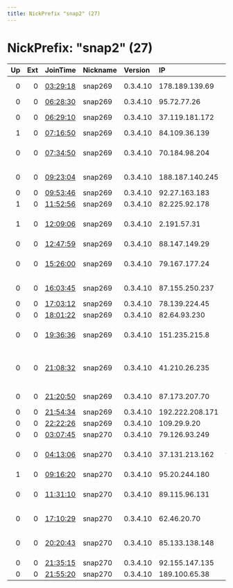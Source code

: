 ```yaml
---
title: NickPrefix "snap2" (27)
---
```


# NickPrefix: "snap2" (27)

|   Up |   Ext | JoinTime                                                                                            | Nickname   | Version   | IP              | AS                                       | CC   |   ORp |   Dirp | OS    | Contact   |   eFamMembers |
|-----:|------:|:----------------------------------------------------------------------------------------------------|:-----------|:----------|:----------------|:-----------------------------------------|:-----|------:|-------:|:------|:----------|--------------:|
|    0 |     0 | [03:29:18](https://metrics.torproject.org/rs.html#details/C5C5E7248F03A6B786DA1C2715827EB264467AFB) | snap269    | 0.3.4.10  | 178.189.139.69  | A1 Telekom Austria AG                    | at   | 34903 |      0 | Linux | None      |             1 |
|    0 |     0 | [06:28:30](https://metrics.torproject.org/rs.html#details/B22444CB666CBDF368A6510EBE105C1CF74ADC76) | snap269    | 0.3.4.10  | 95.72.77.26     | Rostelecom                               | ru   | 33635 |      0 | Linux | None      |             1 |
|    0 |     0 | [06:29:10](https://metrics.torproject.org/rs.html#details/A4EA7C6A17EE83C779807FD857DCE8A80B3153A5) | snap269    | 0.3.4.10  | 37.119.181.172  | Vodafone Italia S.p.A.                   | it   | 46223 |      0 | Linux | None      |             1 |
|    1 |     0 | [07:16:50](https://metrics.torproject.org/rs.html#details/64BD7C94A0D77164ACC14C2CF25312F01FCAB556) | snap269    | 0.3.4.10  | 84.109.36.139   | Bezeq International                      | il   | 34785 |      0 | Linux | None      |             1 |
|    0 |     0 | [07:34:50](https://metrics.torproject.org/rs.html#details/C2F3001266B21BCF1DD069A6F441065C42FA516E) | snap269    | 0.3.4.10  | 70.184.98.204   | Cox Communications Inc.                  | us   | 38773 |      0 | Linux | None      |             1 |
|    0 |     0 | [09:23:04](https://metrics.torproject.org/rs.html#details/AB3A5B0293147F33C4DD8A5687CE4B0A78061699) | snap269    | 0.3.4.10  | 188.187.140.245 | JSC ER-Telecom Holding                   | ru   | 34585 |      0 | Linux | None      |             1 |
|    0 |     0 | [09:53:46](https://metrics.torproject.org/rs.html#details/BB7D8CEAEBC56A278600EB2148C2630F43A68AF4) | snap269    | 0.3.4.10  | 92.27.163.183   | TalkTalk                                 | gb   | 41243 |      0 | Linux | None      |             1 |
|    1 |     0 | [11:52:56](https://metrics.torproject.org/rs.html#details/83EDDA64EE77D5E32858D2137198B1C022C6181F) | snap269    | 0.3.4.10  | 82.225.92.178   | Free SAS                                 | fr   | 42313 |      0 | Linux | None      |             1 |
|    1 |     0 | [12:09:06](https://metrics.torproject.org/rs.html#details/518574F114E1A8FAA8119E7E3C3AACCA58061ECD) | snap269    | 0.3.4.10  | 2.191.57.31     | Information Technology Company ITC       | ir   | 38701 |      0 | Linux | None      |             1 |
|    0 |     0 | [12:47:59](https://metrics.torproject.org/rs.html#details/B3D514858C85BB1D5DAB2CCB8CB02277704CE186) | snap269    | 0.3.4.10  | 88.147.149.29   | Rostelecom                               | ru   | 44327 |      0 | Linux | None      |             1 |
|    0 |     0 | [15:26:00](https://metrics.torproject.org/rs.html#details/609171FBD60F0AA38847AE5DC367AC92F19DC88B) | snap269    | 0.3.4.10  | 79.167.177.24   | Vodafone-panafon Hellenic Telecommunicat | gr   | 36985 |      0 | Linux | None      |             1 |
|    0 |     0 | [16:03:45](https://metrics.torproject.org/rs.html#details/DEED8DF9CBCBB716B152E671040B2D1F615C2C9B) | snap269    | 0.3.4.10  | 87.155.250.237  | Deutsche Telekom AG                      | de   | 39257 |      0 | Linux | None      |             1 |
|    0 |     0 | [17:03:12](https://metrics.torproject.org/rs.html#details/5E12060A8BCCCCCE43127508B22A8AEEE161FF34) | snap269    | 0.3.4.10  | 78.139.224.45   | LLC TOMTEL                               | ru   | 44759 |      0 | Linux | None      |             1 |
|    0 |     0 | [18:01:22](https://metrics.torproject.org/rs.html#details/847B4C5C4E0A4284624CBD437DE17782357FD74D) | snap269    | 0.3.4.10  | 82.64.93.230    | Free SAS                                 | fr   | 42827 |      0 | Linux | None      |             1 |
|    0 |     0 | [19:36:36](https://metrics.torproject.org/rs.html#details/691BDEA6D827133B0155C93D9B0AD70C623F72EC) | snap269    | 0.3.4.10  | 151.235.215.8   | Iran Telecommunication Company PJS       | ir   | 46723 |      0 | Linux | None      |             1 |
|    0 |     0 | [21:08:32](https://metrics.torproject.org/rs.html#details/C1951DA3C0C5C4038F59592DE31CAD2AA1596914) | snap269    | 0.3.4.10  | 41.210.26.235   | VODAFONE GHANA AS INTERNATIONAL TRANSIT  | gh   | 39719 |      0 | Linux | None      |             1 |
|    0 |     0 | [21:20:50](https://metrics.torproject.org/rs.html#details/93C7B75DE32AED921D24719958F9D0EBC0273384) | snap269    | 0.3.4.10  | 87.173.207.70   | Deutsche Telekom AG                      | de   | 33969 |      0 | Linux | None      |             1 |
|    0 |     0 | [21:54:34](https://metrics.torproject.org/rs.html#details/6CA2C26E5141D099E877E0603589A8C2C937B33F) | snap269    | 0.3.4.10  | 192.222.208.171 | EBOX                                     | ca   | 34061 |      0 | Linux | None      |             1 |
|    0 |     0 | [22:22:26](https://metrics.torproject.org/rs.html#details/AACF014BFF2E9F42E4762298EAFFA1FAEAC9EB3B) | snap269    | 0.3.4.10  | 109.29.9.20     | SFR SA                                   | fr   | 45667 |      0 | Linux | None      |             1 |
|    0 |     0 | [03:07:45](https://metrics.torproject.org/rs.html#details/DD11D01E587B8E633ECF06F112AED60E92EADAB5) | snap270    | 0.3.4.10  | 79.126.93.249   | Rostelecom                               | ru   | 41915 |      0 | Linux | None      |             1 |
|    0 |     0 | [04:13:06](https://metrics.torproject.org/rs.html#details/05A1880428C8E2A2D30EDA49651BD10C366341B4) | snap270    | 0.3.4.10  | 37.131.213.162  | INTERRA telecommunications group, Ltd.   | ru   | 43285 |      0 | Linux | None      |             1 |
|    1 |     0 | [09:16:20](https://metrics.torproject.org/rs.html#details/E9CB939DAB059233262EC554869CD0089640D48A) | snap270    | 0.3.4.10  | 95.20.244.180   | Orange Espagne SA                        | es   | 44513 |      0 | Linux | None      |             1 |
|    0 |     0 | [11:31:10](https://metrics.torproject.org/rs.html#details/B0B38CDC447271FE53D3AA21691F4AABB9EA72F4) | snap270    | 0.3.4.10  | 89.115.96.131   | Vodafone Portugal - Communicacoes Pessoa | pt   | 36591 |      0 | Linux | None      |             1 |
|    0 |     0 | [17:10:29](https://metrics.torproject.org/rs.html#details/B2841DB722A20BD135DB984A212D22D05DB4D7FD) | snap270    | 0.3.4.10  | 62.46.20.70     | A1 Telekom Austria AG                    | at   | 45249 |      0 | Linux | None      |             1 |
|    0 |     0 | [20:20:43](https://metrics.torproject.org/rs.html#details/95680E1DAFF54D58BEE96AAE39843F94AEC83F8E) | snap270    | 0.3.4.10  | 85.133.138.148  | Sepanta Communication Development Co. Lt | ir   | 40093 |      0 | Linux | None      |             1 |
|    0 |     0 | [21:35:15](https://metrics.torproject.org/rs.html#details/007F6223953AC879CEA5663027C06E92F4D4197B) | snap270    | 0.3.4.10  | 92.155.147.135  | Orange                                   | fr   | 39707 |      0 | Linux | None      |             1 |
|    0 |     0 | [21:55:20](https://metrics.torproject.org/rs.html#details/E88A80EFD2832A5810191ADEC7D598804507BB4D) | snap270    | 0.3.4.10  | 189.100.65.38   | CLARO S.A.                               | br   | 36919 |      0 | Linux | None      |             1 |
